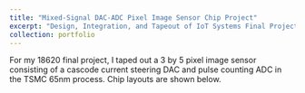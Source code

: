 ```yaml
---
title: "Mixed-Signal DAC-ADC Pixel Image Sensor Chip Project"
excerpt: "Design, Integration, and Tapeout of IoT Systems Final Project, Carnegie Mellon University <br/><br><img src='/images/swarm.JPG' width='50%' height='50%'>"
collection: portfolio
---
```


For my 18620 final project, I taped out a 3 by 5 pixel image sensor consisting of a cascode current steering DAC and pulse counting ADC in the TSMC 65nm process. Chip layouts are shown below.
